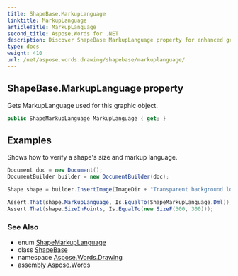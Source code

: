```yaml
---
title: ShapeBase.MarkupLanguage
linktitle: MarkupLanguage
articleTitle: MarkupLanguage
second_title: Aspose.Words for .NET
description: Discover ShapeBase MarkupLanguage property for enhanced graphic object management. Unlock seamless integration and improved design efficiency today!
type: docs
weight: 410
url: /net/aspose.words.drawing/shapebase/markuplanguage/
---
```

## ShapeBase.MarkupLanguage property

Gets MarkupLanguage used for this graphic object.

```csharp
public ShapeMarkupLanguage MarkupLanguage { get; }
```

## Examples

Shows how to verify a shape's size and markup language.

```csharp
Document doc = new Document();
DocumentBuilder builder = new DocumentBuilder(doc);

Shape shape = builder.InsertImage(ImageDir + "Transparent background logo.png");

Assert.That(shape.MarkupLanguage, Is.EqualTo(ShapeMarkupLanguage.Dml));
Assert.That(shape.SizeInPoints, Is.EqualTo(new SizeF(300, 300)));
```

### See Also

* enum [ShapeMarkupLanguage](../../shapemarkuplanguage/)
* class [ShapeBase](../)
* namespace [Aspose.Words.Drawing](../../../aspose.words.drawing/)
* assembly [Aspose.Words](../../../)
